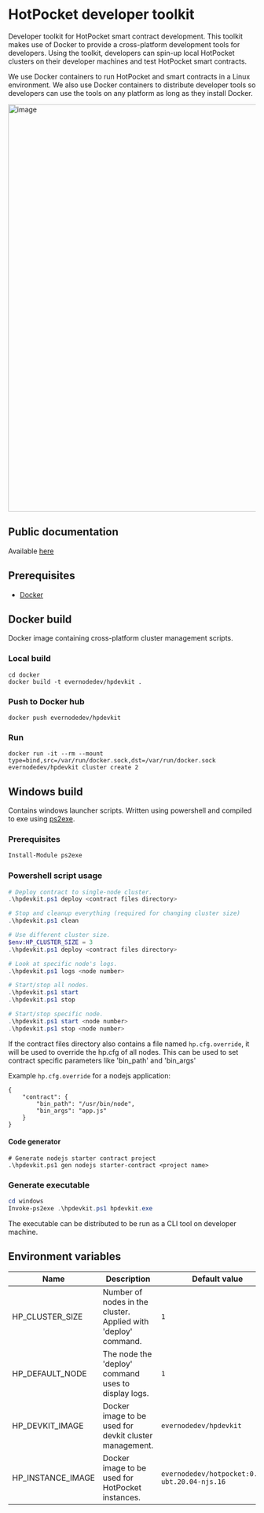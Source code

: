 # HotPocket developer toolkit
Developer toolkit for HotPocket smart contract development. This toolkit makes use of Docker to provide a cross-platform development tools for developers. Using the toolkit, developers can spin-up local HotPocket clusters on their developer machines and test HotPocket smart contracts.

We use Docker containers to run HotPocket and smart contracts in a Linux environment. We also use Docker containers to distribute developer tools so developers can use the tools on any platform as long as they install Docker.

<img width="829" alt="image" src="https://user-images.githubusercontent.com/33562092/174513691-4700f356-09c5-47f9-ad5c-550abaefc1b1.png">

## Public documentation
Available [here](https://github.com/HotPocketDev/evernode-sdk/tree/main/hpdevkit)

## Prerequisites
- [Docker](https://docs.docker.com/engine/install/)

## Docker build
Docker image containing cross-platform cluster management scripts.

### Local build
```
cd docker
docker build -t evernodedev/hpdevkit .
```

### Push to Docker hub
```
docker push evernodedev/hpdevkit
```

### Run
```
docker run -it --rm --mount type=bind,src=/var/run/docker.sock,dst=/var/run/docker.sock evernodedev/hpdevkit cluster create 2
```

## Windows build
Contains windows launcher scripts. Written using powershell and compiled to exe using [ps2exe](https://github.com/MScholtes/PS2EXE).

### Prerequisites
```powershell
Install-Module ps2exe
```

### Powershell script usage
```powershell
# Deploy contract to single-node cluster.
.\hpdevkit.ps1 deploy <contract files directory>

# Stop and cleanup everything (required for changing cluster size)
.\hpdevkit.ps1 clean

# Use different cluster size.
$env:HP_CLUSTER_SIZE = 3
.\hpdevkit.ps1 deploy <contract files directory>

# Look at specific node's logs.
.\hpdevkit.ps1 logs <node number>

# Start/stop all nodes.
.\hpdevkit.ps1 start
.\hpdevkit.ps1 stop

# Start/stop specific node.
.\hpdevkit.ps1 start <node number>
.\hpdevkit.ps1 stop <node number>
```

If the contract files directory also contains a file named `hp.cfg.override`, it will be used to override the hp.cfg of all nodes. This can be used to set contract specific parameters like 'bin_path' and 'bin_args'

Example `hp.cfg.override` for a nodejs application:
```
{
    "contract": {
        "bin_path": "/usr/bin/node",
        "bin_args": "app.js"
    }
}
```

#### Code generator
```
# Generate nodejs starter contract project
.\hpdevkit.ps1 gen nodejs starter-contract <project name>
```

### Generate executable
```powershell
cd windows
Invoke-ps2exe .\hpdevkit.ps1 hpdevkit.exe
```
The executable can be distributed to be run as a CLI tool on developer machine.

## Environment variables
| Name | Description | Default value |
| --- | --- | --- |
| HP_CLUSTER_SIZE | Number of nodes in the cluster. Applied with 'deploy' command. | `1` |
| HP_DEFAULT_NODE | The node the 'deploy' command uses to display logs. | `1` |
| HP_DEVKIT_IMAGE | Docker image to be used for devkit cluster management. | `evernodedev/hpdevkit` |
| HP_INSTANCE_IMAGE | Docker image to be used for HotPocket instances. | `evernodedev/hotpocket:0.6.0-ubt.20.04-njs.16` |